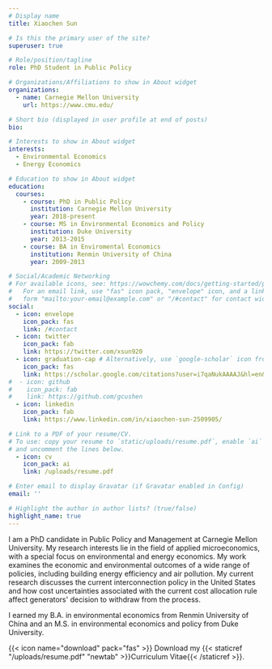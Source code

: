 ```yaml
---
# Display name
title: Xiaochen Sun

# Is this the primary user of the site?
superuser: true

# Role/position/tagline
role: PhD Student in Public Policy

# Organizations/Affiliations to show in About widget
organizations:
  - name: Carnegie Mellon University
    url: https://www.cmu.edu/

# Short bio (displayed in user profile at end of posts)
bio: 

# Interests to show in About widget
interests:
  - Environmental Economics
  - Energy Economics

# Education to show in About widget
education:
  courses:
    - course: PhD in Public Policy
      institution: Carnegie Mellon University
      year: 2018-present
    - course: MS in Environmental Economics and Policy
      institution: Duke University
      year: 2013-2015
    - course: BA in Enviromental Economics
      institution: Renmin University of China
      year: 2009-2013

# Social/Academic Networking
# For available icons, see: https://wowchemy.com/docs/getting-started/page-builder/#icons
#   For an email link, use "fas" icon pack, "envelope" icon, and a link in the
#   form "mailto:your-email@example.com" or "/#contact" for contact widget.
social:
  - icon: envelope
    icon_pack: fas
    link: /#contact
  - icon: twitter
    icon_pack: fab
    link: https://twitter.com/xsun920
  - icon: graduation-cap # Alternatively, use `google-scholar` icon from `ai` icon pack
    icon_pack: fas
    link: https://scholar.google.com/citations?user=i7qaNukAAAAJ&hl=en&oi=ao&inst=3203679203499159833
#  - icon: github
#    icon_pack: fab
#    link: https://github.com/gcushen
  - icon: linkedin
    icon_pack: fab
    link: https://www.linkedin.com/in/xiaochen-sun-2509905/

# Link to a PDF of your resume/CV.
# To use: copy your resume to `static/uploads/resume.pdf`, enable `ai` icons in `params.toml`,
# and uncomment the lines below.
  - icon: cv
    icon_pack: ai
    link: /uploads/resume.pdf

# Enter email to display Gravatar (if Gravatar enabled in Config)
email: ''

# Highlight the author in author lists? (true/false)
highlight_name: true
---
```


I am a PhD candidate in Public Policy and Management at Carnegie Mellon University. My research interests lie in the field of applied microeconomics, with a special focus on environmental and energy economics. My work examines the economic and environmental outcomes of a wide range of policies, including building energy efficiency and air pollution. My current research discusses the current interconnection policy in the United States and how cost uncertainties associated with the current cost allocation rule affect generators' decision to withdraw from the process.

I earned my B.A. in environmental economics from Renmin University of China and an M.S. in environmental economics and policy from Duke University.


{{< icon name="download" pack="fas" >}} Download my {{< staticref "/uploads/resume.pdf" "newtab" >}}Curriculum Vitae{{< /staticref >}}.
